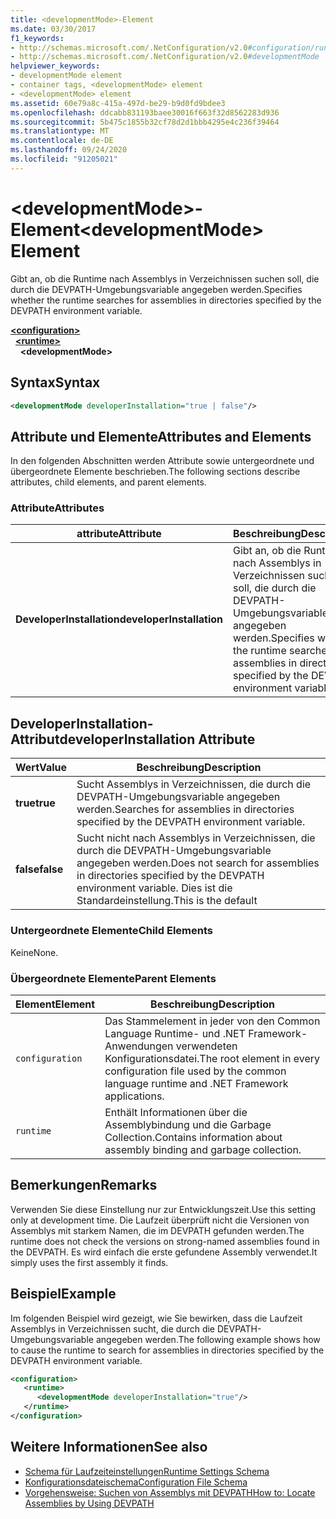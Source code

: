 ```yaml
---
title: <developmentMode>-Element
ms.date: 03/30/2017
f1_keywords:
- http://schemas.microsoft.com/.NetConfiguration/v2.0#configuration/runtime/developmentMode
- http://schemas.microsoft.com/.NetConfiguration/v2.0#developmentMode
helpviewer_keywords:
- developmentMode element
- container tags, <developmentMode> element
- <developmentMode> element
ms.assetid: 60e79a8c-415a-497d-be29-b9d0fd9bdee3
ms.openlocfilehash: ddcabb831193baee30016f663f32d8562283d936
ms.sourcegitcommit: 5b475c1855b32cf78d2d1bbb4295e4c236f39464
ms.translationtype: MT
ms.contentlocale: de-DE
ms.lasthandoff: 09/24/2020
ms.locfileid: "91205021"
---
```

# <a name="developmentmode-element"></a><span data-ttu-id="4b389-102">\<developmentMode>-Element</span><span class="sxs-lookup"><span data-stu-id="4b389-102">\<developmentMode> Element</span></span>

<span data-ttu-id="4b389-103">Gibt an, ob die Runtime nach Assemblys in Verzeichnissen suchen soll, die durch die DEVPATH-Umgebungsvariable angegeben werden.</span><span class="sxs-lookup"><span data-stu-id="4b389-103">Specifies whether the runtime searches for assemblies in directories specified by the DEVPATH environment variable.</span></span>  
  
[**\<configuration>**](../configuration-element.md)\
&nbsp;&nbsp;[**\<runtime>**](runtime-element.md)\
&nbsp;&nbsp;&nbsp;&nbsp;**\<developmentMode>**  
  
## <a name="syntax"></a><span data-ttu-id="4b389-104">Syntax</span><span class="sxs-lookup"><span data-stu-id="4b389-104">Syntax</span></span>  
  
```xml  
<developmentMode developerInstallation="true | false"/>  
```  
  
## <a name="attributes-and-elements"></a><span data-ttu-id="4b389-105">Attribute und Elemente</span><span class="sxs-lookup"><span data-stu-id="4b389-105">Attributes and Elements</span></span>  

 <span data-ttu-id="4b389-106">In den folgenden Abschnitten werden Attribute sowie untergeordnete und übergeordnete Elemente beschrieben.</span><span class="sxs-lookup"><span data-stu-id="4b389-106">The following sections describe attributes, child elements, and parent elements.</span></span>  
  
### <a name="attributes"></a><span data-ttu-id="4b389-107">Attribute</span><span class="sxs-lookup"><span data-stu-id="4b389-107">Attributes</span></span>  
  
|<span data-ttu-id="4b389-108">attribute</span><span class="sxs-lookup"><span data-stu-id="4b389-108">Attribute</span></span>|<span data-ttu-id="4b389-109">Beschreibung</span><span class="sxs-lookup"><span data-stu-id="4b389-109">Description</span></span>|  
|---------------|-----------------|  
|<span data-ttu-id="4b389-110">**DeveloperInstallation**</span><span class="sxs-lookup"><span data-stu-id="4b389-110">**developerInstallation**</span></span>|<span data-ttu-id="4b389-111">Gibt an, ob die Runtime nach Assemblys in Verzeichnissen suchen soll, die durch die DEVPATH-Umgebungsvariable angegeben werden.</span><span class="sxs-lookup"><span data-stu-id="4b389-111">Specifies whether the runtime searches for assemblies in directories specified by the DEVPATH environment variable.</span></span>|  
  
## <a name="developerinstallation-attribute"></a><span data-ttu-id="4b389-112">DeveloperInstallation-Attribut</span><span class="sxs-lookup"><span data-stu-id="4b389-112">developerInstallation Attribute</span></span>  
  
|<span data-ttu-id="4b389-113">Wert</span><span class="sxs-lookup"><span data-stu-id="4b389-113">Value</span></span>|<span data-ttu-id="4b389-114">Beschreibung</span><span class="sxs-lookup"><span data-stu-id="4b389-114">Description</span></span>|  
|-----------|-----------------|  
|<span data-ttu-id="4b389-115">**true**</span><span class="sxs-lookup"><span data-stu-id="4b389-115">**true**</span></span>|<span data-ttu-id="4b389-116">Sucht Assemblys in Verzeichnissen, die durch die DEVPATH-Umgebungsvariable angegeben werden.</span><span class="sxs-lookup"><span data-stu-id="4b389-116">Searches for assemblies in directories specified by the DEVPATH environment variable.</span></span>|  
|<span data-ttu-id="4b389-117">**false**</span><span class="sxs-lookup"><span data-stu-id="4b389-117">**false**</span></span>|<span data-ttu-id="4b389-118">Sucht nicht nach Assemblys in Verzeichnissen, die durch die DEVPATH-Umgebungsvariable angegeben werden.</span><span class="sxs-lookup"><span data-stu-id="4b389-118">Does not search for assemblies in directories specified by the DEVPATH environment variable.</span></span> <span data-ttu-id="4b389-119">Dies ist die Standardeinstellung.</span><span class="sxs-lookup"><span data-stu-id="4b389-119">This is the default</span></span>|  
  
### <a name="child-elements"></a><span data-ttu-id="4b389-120">Untergeordnete Elemente</span><span class="sxs-lookup"><span data-stu-id="4b389-120">Child Elements</span></span>  

 <span data-ttu-id="4b389-121">Keine</span><span class="sxs-lookup"><span data-stu-id="4b389-121">None.</span></span>  
  
### <a name="parent-elements"></a><span data-ttu-id="4b389-122">Übergeordnete Elemente</span><span class="sxs-lookup"><span data-stu-id="4b389-122">Parent Elements</span></span>  
  
|<span data-ttu-id="4b389-123">Element</span><span class="sxs-lookup"><span data-stu-id="4b389-123">Element</span></span>|<span data-ttu-id="4b389-124">Beschreibung</span><span class="sxs-lookup"><span data-stu-id="4b389-124">Description</span></span>|  
|-------------|-----------------|  
|`configuration`|<span data-ttu-id="4b389-125">Das Stammelement in jeder von den Common Language Runtime- und .NET Framework-Anwendungen verwendeten Konfigurationsdatei.</span><span class="sxs-lookup"><span data-stu-id="4b389-125">The root element in every configuration file used by the common language runtime and .NET Framework applications.</span></span>|  
|`runtime`|<span data-ttu-id="4b389-126">Enthält Informationen über die Assemblybindung und die Garbage Collection.</span><span class="sxs-lookup"><span data-stu-id="4b389-126">Contains information about assembly binding and garbage collection.</span></span>|  
  
## <a name="remarks"></a><span data-ttu-id="4b389-127">Bemerkungen</span><span class="sxs-lookup"><span data-stu-id="4b389-127">Remarks</span></span>  

 <span data-ttu-id="4b389-128">Verwenden Sie diese Einstellung nur zur Entwicklungszeit.</span><span class="sxs-lookup"><span data-stu-id="4b389-128">Use this setting only at development time.</span></span> <span data-ttu-id="4b389-129">Die Laufzeit überprüft nicht die Versionen von Assemblys mit starkem Namen, die im DEVPATH gefunden werden.</span><span class="sxs-lookup"><span data-stu-id="4b389-129">The runtime does not check the versions on strong-named assemblies found in the DEVPATH.</span></span> <span data-ttu-id="4b389-130">Es wird einfach die erste gefundene Assembly verwendet.</span><span class="sxs-lookup"><span data-stu-id="4b389-130">It simply uses the first assembly it finds.</span></span>  
  
## <a name="example"></a><span data-ttu-id="4b389-131">Beispiel</span><span class="sxs-lookup"><span data-stu-id="4b389-131">Example</span></span>  

 <span data-ttu-id="4b389-132">Im folgenden Beispiel wird gezeigt, wie Sie bewirken, dass die Laufzeit Assemblys in Verzeichnissen sucht, die durch die DEVPATH-Umgebungsvariable angegeben werden.</span><span class="sxs-lookup"><span data-stu-id="4b389-132">The following example shows how to cause the runtime to search for assemblies in directories specified by the DEVPATH environment variable.</span></span>  
  
```xml  
<configuration>  
   <runtime>  
      <developmentMode developerInstallation="true"/>  
   </runtime>  
</configuration>  
```  
  
## <a name="see-also"></a><span data-ttu-id="4b389-133">Weitere Informationen</span><span class="sxs-lookup"><span data-stu-id="4b389-133">See also</span></span>

- [<span data-ttu-id="4b389-134">Schema für Laufzeiteinstellungen</span><span class="sxs-lookup"><span data-stu-id="4b389-134">Runtime Settings Schema</span></span>](index.md)
- [<span data-ttu-id="4b389-135">Konfigurationsdateischema</span><span class="sxs-lookup"><span data-stu-id="4b389-135">Configuration File Schema</span></span>](../index.md)
- [<span data-ttu-id="4b389-136">Vorgehensweise: Suchen von Assemblys mit DEVPATH</span><span class="sxs-lookup"><span data-stu-id="4b389-136">How to: Locate Assemblies by Using DEVPATH</span></span>](../../how-to-locate-assemblies-by-using-devpath.md)
